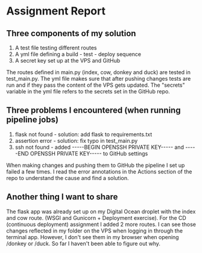 # Assignment Report

## Three components of my solution

1. A test file testing different routes
2. A yml file defining a build - test - deploy sequence
3. A secret key set up at the VPS and GitHub

The routes defined in main.py (index, cow, donkey and duck) are tested in test_main.py. The yml file makes sure that after pushing changes tests are run and if they pass the content of the VPS gets updated. The "secrets" variable in the yml file refers to the secrets set in the GitHub repo.

## Three problems I encountered (when running pipeline jobs)

1. flask not found - solution: add flask to requirements.txt
2. assertion error - solution: fix typo in test_main.py
3. ssh not found - added -----BEGIN OPENSSH PRIVATE KEY----- and -----END OPENSSH PRIVATE KEY----- to GitHub settings

When making changes and pushing them to GitHub the pipeline I set up failed a few times. I read the error annotations in the Actions section of the repo to understand the cause and find a solution.

## Another thing I want to share

The flask app was already set up on my Digital Ocean droplet with the index and cow route. (WSGI and Gunicorn + Deployment exercise). For the CD (continuous deployment) assignment I added 2 more routes. I can see those changes reflected in my folder on the VPS when logging in through the terminal app. However, I don't see them in my browser when opening <IP>/donkey or <IP>/duck. So far I haven't been able to figure out why.
